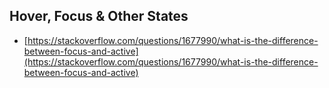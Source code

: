 ## Hover, Focus & Other States
- [https://stackoverflow.com/questions/1677990/what-is-the-difference-between-focus-and-active](https://stackoverflow.com/questions/1677990/what-is-the-difference-between-focus-and-active)